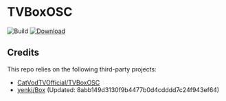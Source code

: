 # TVBoxOSC

![Build](https://shields.io/github/actions/workflow/status/yenkj/TVBoxOSC/test.yml?branch=master&logo=github&label=Build)
[![Download](https://img.shields.io/github/v/release/yenkj/TVBoxOSC?color=orange&logoColor=orange&label=Download&logo=DocuSign)](https://github.com/yenkj/TVBoxOSC/releases/latest) 

## Credits
This repo relies on the following third-party projects:
- [CatVodTVOfficial/TVBoxOSC](https://github.com/CatVodTVOfficial/TVBoxOSC)
- [yenkj/Box](https://github.com/yenkj/Box) (Updated: 8abb149d3130f9b4477b0d4cdddd7c24f943ef64)
